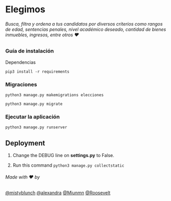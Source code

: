 # Elegimos

###### Busca, filtra y ordena a tus candidatos por diversos criterios como rangos de edad, sentencias penales, nivel académico deseado, cantidad de bienes inmuebles, ingresos, entre otros :heart:

### Guía de instalación

Dependencias

`pip3 install -r requirements`

### Migraciones

`python3 manage.py makemigrations elecciones`

`python3 manage.py migrate`

### Ejecutar la aplicación

`python3 manage.py runserver`



## Deployment

1. Change the DEBUG line on **settings.py** to False.

2. Run this command
    `python3 manage.py collectstatic`

###### Made with :heart: by

[@mistyblunch]( https://github.com/gracenikole)
[@alexandra](https://github.com/Alexandra-SR)
[@Miunmn](https://github.com/Miunmn)
[@Roosevelt](https://github.com/rubaldoch)